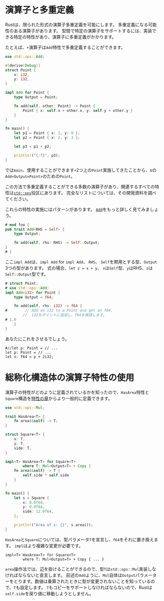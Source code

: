 # 演算子と多重定義

Rustは、限られた形式の演算子多重定義を可能にします。
多重定義になる可能性のある演算子があります。
型間で特定の演算子をサポートするには、実装できる特定の特性があり、演算子に多重定義がかかります。

たとえば、`+`演算子は`Add`特性で多重定義することができます。

```rust
use std::ops::Add;

#[derive(Debug)]
struct Point {
    x: i32,
    y: i32,
}

impl Add for Point {
    type Output = Point;

    fn add(self, other: Point) -> Point {
        Point { x: self.x + other.x, y: self.y + other.y }
    }
}

fn main() {
    let p1 = Point { x: 1, y: 0 };
    let p2 = Point { x: 2, y: 3 };

    let p3 = p1 + p2;

    println!("{:?}", p3);
}
```

では`main`、使用することができます`+`2つ上の`Point`実施してきたことから、sの`Add<Output=Point>`のための`Point`。

この方法で多重定義することができる多数の演算子があり、関連するすべての特性は[`std::ops`][stdops]役区にあります。
完全なリストについては、その開発資料を調べてください。

[stdops]: ../../std/ops/index.html

これらの特性の実施にはパターンがあります。
[`Add`][add]をもっと詳しく見てみましょう。

```rust
# mod foo {
pub trait Add<RHS = Self> {
    type Output;

    fn add(self, rhs: RHS) -> Self::Output;
}
# }
```

[add]: ../../std/ops/trait.Add.html

ここ`impl Add`は、`impl Add` for `impl Add`、 `RHS`、 `Self`を黙用とする型、`Output` 3つの型があります。
式の場合、`let z = x + y`、 `x`は`Self`型、`y`はRHS、`z`は`Self::Output`型です。

```rust
# struct Point;
# use std::ops::Add;
impl Add<i32> for Point {
    type Output = f64;

    fn add(self, rhs: i32) -> f64 {
#        // Add an i32 to a Point and get an f64.
        //  i32をポイントに追加し、f64を取得します。
# 1.0
    }
}
```

あなたにこれをさせるでしょう。

```rust,ignore
#//let p: Point = // ...
let p: Point = // ...
let x: f64 = p + 2i32;
```

# 総称化構造体の演算子特性の使用

演算子の特性がどのように定義されているかを知ったので、`HasArea`特性と`Square`構造を[特性の章][traits]からより一般的に定義できます。

[traits]: traits.html

```rust
use std::ops::Mul;

trait HasArea<T> {
    fn area(&self) -> T;
}

struct Square<T> {
    x: T,
    y: T,
    side: T,
}

impl<T> HasArea<T> for Square<T>
        where T: Mul<Output=T> + Copy {
    fn area(&self) -> T {
        self.side * self.side
    }
}

fn main() {
    let s = Square {
        x: 0.0f64,
        y: 0.0f64,
        side: 12.0f64,
    };

    println!("Area of s: {}", s.area());
}
```

`HasArea`と`Square`については、型パラメータ`T`を宣言し、`f64`をそれに置き換えます。
`impl`はより複雑な変更が必要です。

```rust,ignore
impl<T> HasArea<T> for Square<T>
        where T: Mul<Output=T> + Copy { ... }
```

`area`操作法では、辺を掛けることができるので、型`T`は`std::ops::Mul`実装しなければならないと宣言します。
前述の`Add`ように、`Mul`自体は`Output`パラメーターをとります。数値は乗算されたときに型が変更されないことを知っているので、`T`も設定します。
`T`もコピーをサポートしなければならないので、Rustは`self.side`を戻り値に移動しようとしません。
